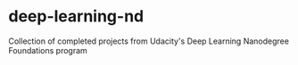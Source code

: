 # deep-learning-nd
Collection of completed projects from Udacity's Deep Learning Nanodegree Foundations program
